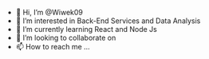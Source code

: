 - 👋 Hi, I’m @Wiwek09
- 👀 I’m interested in Back-End Services and Data Analysis
- 🌱 I’m currently learning React and Node Js
- 💞️ I’m looking to collaborate on 
- 📫 How to reach me ...

<!---
Wiwek09/Wiwek09 is a ✨ special ✨ repository because its `README.md` (this file) appears on your GitHub profile.
You can click the Preview link to take a look at your changes.
--->
